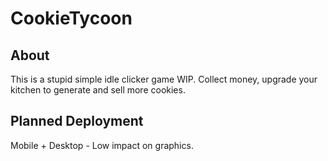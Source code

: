 # CookieTycoon

## About

This is a stupid simple idle clicker game WIP.  Collect money, upgrade your kitchen to generate and sell more cookies. 

## Planned Deployment

Mobile + Desktop - Low impact on graphics. 
